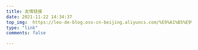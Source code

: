 ```yaml
---
title: 友情链接
date: 2021-11-22 14:34:37
top_img:  https://leo-de-blog.oss-cn-beijing.aliyuncs.com/%E9%A1%B5%E9%9D%A2%E8%83%8C%E6%99%AF.jpg
type: "link"
comments: false

---
```



